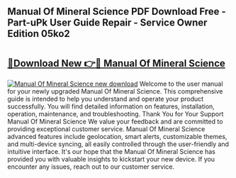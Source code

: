 ## Manual Of Mineral Science PDF Download Free - Part-uPk User Guide Repair - Service Owner Edition 05ko2

# <h2><a href="http://cf129.oget.top/?id=Manual+Of+Mineral+Science">🔗Download New 👉🔴 Manual Of Mineral Science</a></h2>

[![Manual Of Mineral Science new download](https://i.imgur.com/5g1atiW.png)](http://cf129.oget.top/?id=Manual+Of+Mineral+Science)
Welcome to the user manual for your newly upgraded Manual Of Mineral Science. This comprehensive guide is intended to help you understand and operate your product successfully. You will find detailed information on features, installation, operation, maintenance, and troubleshooting. Thank You for Your Support Manual Of Mineral Science We value your feedback and are committed to providing exceptional customer service. Manual Of Mineral Science advanced features include geolocation, smart alerts, customizable themes, and multi-device syncing, all easily controlled through the user-friendly and intuitive interface. It's our hope that the Manual Of Mineral Science has provided you with valuable insights to kickstart your new device. If you encounter any issues, reach out to our customer service.

